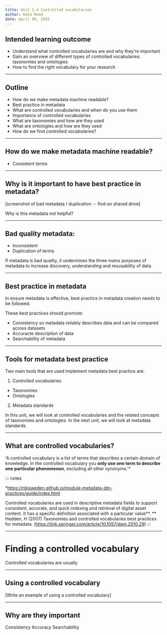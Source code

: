 ```yaml
---
title: Unit 2.4 Controlled vocabularies
author: Kate Reed
date: April 09, 2025
---
```


## Intended learning outcome

- Understand what controlled vocabularies are and why they're important
- Gain an overview of different types of controlled vocabularies: taxonomies and ontologies
- How to find the right vocabulary for your research
  
---

## Outline

- How do we make metadata machine readable?
- Best practice in metadata
- What are controlled vocabularies and when do you use them
- Importance of controlled vocabularies
- What are taxonomies and how are they used
- What are ontologies and how are they used
- How do we find controlled vocabularies?

---

## How do we make metadata machine readable?

- Consistent terms

 ---

## Why is it important to have best practice in metadata?

[screenshot of bad metadata / duplication -- find on shared drive]

Why is this metadata not helpful?

---

## Bad quality metadata:

- Inconsistent
- Duplication of terms

If metadata is bad quality, it undermines the three mains purposes of metadata to increase discovery, understanding and resusability of data.

---
## Best practice in metadata 

In ensure metadata is effective, best practice in metadata creation needs to be followed.

These best practices should promote:
- Consistency so metadata reliably describes data and can be compared across datasets
- Accuracte description of data
- Searchability of metadata

---
## Tools for metadata best practice

Two main tools that are used implement metadata best practice are:
1. Controlled vocabularies
  - Taxonomies
  - Ontologies
2. Metadata standards

In this unit, we will look at controlled vocabularies and the related concepts of taxonomies and ontologies.
In the next unit, we will look at metadata standards.

---

## What are controlled vocabularies?

'A controlled vocabulary is a list of terms that describes a certain domain of knowledge. In the controlled vocabulary you **only use one term to describe one particular phenomenon**, excluding all other synonyms.'*

::: notes

*https://nbisweden.github.io/module-metadata-dm-practices/guide/index.html

Controlled vocabularies are used in descriptive metadata fields to support consistent, accurate, and quick indexing and retrieval of digital asset content. It has a specific definition associated with a particular value**.
** Hedden, H (2007) Taxonomies and controlled vocabularies best practices for metadata. (https://link.springer.com/article/10.1057/dam.2010.29)
:::

---

# Finding a controlled vocabulary

Controlled vocabularies are usually 


---
## Using a controlled vocabulary 

[Write an example of using a controlled vocabulary]

---

## Why are they important 

Consistency 
Accuracy 
Searchability



